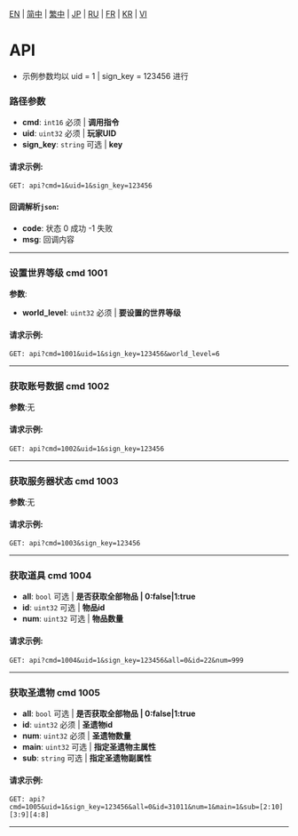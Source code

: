 [EN](./zh-CN.md) | [简中](./zh-CN.md) | [繁中](./zh-CN.md) | [JP](./zh-CN.md) | [RU](./zh-CN.md) | [FR](./zh-CN.md) | [KR](./zh-CN.md) | [VI](./zh-CN.md)

# API
- 示例参数均以 uid = 1 | sign_key = 123456 进行

### 路径参数
- **cmd**: `int16` 必须 | **调用指令**
- **uid**: `uint32` 必须 | **玩家UID**
- **sign_key**: `string` 可选 | **key**

#### 请求示例:
```plaintext
GET: api?cmd=1&uid=1&sign_key=123456
```

#### 回调解析`json`:
- **code**:  状态 0 成功 -1 失败
- **msg**:  回调内容

___

### 设置世界等级 cmd 1001
**参数**:
- **world_level**: `uint32` 必须 | **要设置的世界等级**
#### 请求示例:
```plaintext
GET: api?cmd=1001&uid=1&sign_key=123456&world_level=6
```

___

### 获取账号数据 cmd 1002
**参数**:无
#### 请求示例:
```plaintext
GET: api?cmd=1002&uid=1&sign_key=123456
```

___

### 获取服务器状态 cmd 1003
**参数**:无
#### 请求示例:
```plaintext
GET: api?cmd=1003&sign_key=123456
```

___

### 获取道具 cmd 1004
- **all**: `bool` 可选 | **是否获取全部物品 | 0:false|1:true**
- **id**: `uint32` 可选 | **物品id**
- **num**: `uint32` 可选 | **物品数量**
#### 请求示例:
```plaintext
GET: api?cmd=1004&uid=1&sign_key=123456&all=0&id=22&num=999
```

___

### 获取圣遗物 cmd 1005
- **all**: `bool` 可选 | **是否获取全部物品 | 0:false|1:true**
- **id**: `uint32` 必须 | **圣遗物id**
- **num**: `uint32` 必须 | **圣遗物数量**
- **main**: `uint32` 可选 | **指定圣遗物主属性**
- **sub**: `string` 可选 | **指定圣遗物副属性**
#### 请求示例:
```plaintext
GET: api?cmd=1005&uid=1&sign_key=123456&all=0&id=31011&num=1&main=1&sub=[2:10][3:9][4:8]
```

___